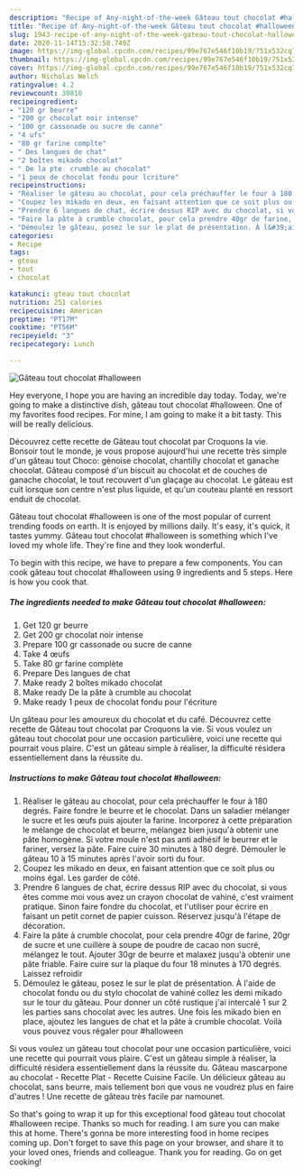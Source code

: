 ```yaml
---
description: "Recipe of Any-night-of-the-week Gâteau tout chocolat #halloween"
title: "Recipe of Any-night-of-the-week Gâteau tout chocolat #halloween"
slug: 1943-recipe-of-any-night-of-the-week-gateau-tout-chocolat-halloween
date: 2020-11-14T15:32:58.749Z
image: https://img-global.cpcdn.com/recipes/99e767e546f10b19/751x532cq70/gateau-tout-chocolat-halloween-photo-principale-de-la-recette.jpg
thumbnail: https://img-global.cpcdn.com/recipes/99e767e546f10b19/751x532cq70/gateau-tout-chocolat-halloween-photo-principale-de-la-recette.jpg
cover: https://img-global.cpcdn.com/recipes/99e767e546f10b19/751x532cq70/gateau-tout-chocolat-halloween-photo-principale-de-la-recette.jpg
author: Nicholas Welch
ratingvalue: 4.2
reviewcount: 30810
recipeingredient:
- "120 gr beurre"
- "200 gr chocolat noir intense"
- "100 gr cassonade ou sucre de canne"
- "4 ufs"
- "80 gr farine complte"
- " Des langues de chat"
- "2 boîtes mikado chocolat"
- " De la pte  crumble au chocolat"
- "1 peux de chocolat fondu pour lcriture"
recipeinstructions:
- "Réaliser le gâteau au chocolat, pour cela préchauffer le four à 180 degrés. Faire fondre le beurre et le chocolat. Dans un saladier mélanger le sucre et les œufs puis ajouter la farine. Incorporez à cette préparation le mélange de chocolat et beurre, mélangez bien jusqu&#39;à obtenir une pâte homogène. Si votre moule n&#39;est pas anti adhésif le beurrer et le fariner, versez la pâte. Faire cuire 30 minutes à 180 degré. Démouler le gâteau 10 à 15 minutes après l&#39;avoir sorti du four."
- "Coupez les mikado en deux, en faisant attention que ce soit plus ou moins égal. Les garder de côté."
- "Prendre 6 langues de chat, écrire dessus RIP avec du chocolat, si vous êtes comme moi vous avez un crayon chocolat de vahiné, c&#39;est vraiment pratique. Sinon faire fondre du chocolat, et l&#39;utiliser pour écrire en faisant un petit cornet de papier cuisson. Réservez jusqu&#39;à l&#39;étape de décoration."
- "Faire la pâte à crumble chocolat, pour cela prendre 40gr de farine, 20gr de sucre et une cuillère à soupe de poudre de cacao non sucré, mélangez le tout. Ajouter 30gr de beurre et malaxez jusqu&#39;à obtenir une pâte friable. Faire cuire sur la plaque du four 18 minutes à 170 degrés. Laissez refroidir"
- "Démoulez le gâteau, posez le sur le plat de présentation. À l&#39;aide de chocolat fondu ou du stylo chocolat de vahiné collez les demi mikado sur le tour du gâteau. Pour donner un côté rustique j&#39;ai intercalé 1 sur 2 les parties sans chocolat avec les autres. Une fois les mikado bien en place, ajoutez les langues de chat et la pâte à crumble chocolat. Voilà vous pouvez vous régaler pour #halloween"
categories:
- Recipe
tags:
- gteau
- tout
- chocolat

katakunci: gteau tout chocolat 
nutrition: 251 calories
recipecuisine: American
preptime: "PT17M"
cooktime: "PT56M"
recipeyield: "3"
recipecategory: Lunch

---
```



![Gâteau tout chocolat #halloween](https://img-global.cpcdn.com/recipes/99e767e546f10b19/751x532cq70/gateau-tout-chocolat-halloween-photo-principale-de-la-recette.jpg)

Hey everyone, I hope you are having an incredible day today. Today, we're going to make a distinctive dish, gâteau tout chocolat #halloween. One of my favorites food recipes. For mine, I am going to make it a bit tasty. This will be really delicious.

Découvrez cette recette de Gâteau tout chocolat par Croquons la vie. Bonsoir tout le monde, je vous propose aujourd&#39;hui une recette très simple d&#39;un gâteau tout Choco: génoise chocolat, chantilly chocolat et ganache chocolat. Gâteau composé d&#39;un biscuit au chocolat et de couches de ganache chocolat, le tout recouvert d&#39;un glaçage au chocolat. Le gâteau est cuit lorsque son centre n&#39;est plus liquide, et qu&#39;un couteau planté en ressort enduit de chocolat.

Gâteau tout chocolat #halloween is one of the most popular of current trending foods on earth. It is enjoyed by millions daily. It's easy, it's quick, it tastes yummy. Gâteau tout chocolat #halloween is something which I've loved my whole life. They're fine and they look wonderful.


To begin with this recipe, we have to prepare a few components. You can cook gâteau tout chocolat #halloween using 9 ingredients and 5 steps. Here is how you cook that.

<!--inarticleads1-->

##### The ingredients needed to make Gâteau tout chocolat #halloween:

1. Get 120 gr beurre
1. Get 200 gr chocolat noir intense
1. Prepare 100 gr cassonade ou sucre de canne
1. Take 4 œufs
1. Take 80 gr farine complète
1. Prepare  Des langues de chat
1. Make ready 2 boîtes mikado chocolat
1. Make ready  De la pâte à crumble au chocolat
1. Make ready 1 peux de chocolat fondu pour l&#39;écriture


Un gâteau pour les amoureux du chocolat et du café. Découvrez cette recette de Gâteau tout chocolat par Croquons la vie. Si vous voulez un gâteau tout chocolat pour une occasion particulière, voici une recette qui pourrait vous plaire. C&#39;est un gâteau simple à réaliser, la difficulté résidera essentiellement dans la réussite du. 

<!--inarticleads2-->

##### Instructions to make Gâteau tout chocolat #halloween:

1. Réaliser le gâteau au chocolat, pour cela préchauffer le four à 180 degrés. Faire fondre le beurre et le chocolat. Dans un saladier mélanger le sucre et les œufs puis ajouter la farine. Incorporez à cette préparation le mélange de chocolat et beurre, mélangez bien jusqu&#39;à obtenir une pâte homogène. Si votre moule n&#39;est pas anti adhésif le beurrer et le fariner, versez la pâte. Faire cuire 30 minutes à 180 degré. Démouler le gâteau 10 à 15 minutes après l&#39;avoir sorti du four.
1. Coupez les mikado en deux, en faisant attention que ce soit plus ou moins égal. Les garder de côté.
1. Prendre 6 langues de chat, écrire dessus RIP avec du chocolat, si vous êtes comme moi vous avez un crayon chocolat de vahiné, c&#39;est vraiment pratique. Sinon faire fondre du chocolat, et l&#39;utiliser pour écrire en faisant un petit cornet de papier cuisson. Réservez jusqu&#39;à l&#39;étape de décoration.
1. Faire la pâte à crumble chocolat, pour cela prendre 40gr de farine, 20gr de sucre et une cuillère à soupe de poudre de cacao non sucré, mélangez le tout. Ajouter 30gr de beurre et malaxez jusqu&#39;à obtenir une pâte friable. Faire cuire sur la plaque du four 18 minutes à 170 degrés. Laissez refroidir
1. Démoulez le gâteau, posez le sur le plat de présentation. À l&#39;aide de chocolat fondu ou du stylo chocolat de vahiné collez les demi mikado sur le tour du gâteau. Pour donner un côté rustique j&#39;ai intercalé 1 sur 2 les parties sans chocolat avec les autres. Une fois les mikado bien en place, ajoutez les langues de chat et la pâte à crumble chocolat. Voilà vous pouvez vous régaler pour #halloween


Si vous voulez un gâteau tout chocolat pour une occasion particulière, voici une recette qui pourrait vous plaire. C&#39;est un gâteau simple à réaliser, la difficulté résidera essentiellement dans la réussite du. Gâteau mascarpone au chocolat - Recette Plat - Recette Cuisine Facile. Un délicieux gâteau au chocolat, sans beurre, mais tellement bon que vous ne voudrez plus en faire d&#39;autres ! Une recette de gâteau très facile par namounet. 

So that's going to wrap it up for this exceptional food gâteau tout chocolat #halloween recipe. Thanks so much for reading. I am sure you can make this at home. There's gonna be more interesting food in home recipes coming up. Don't forget to save this page on your browser, and share it to your loved ones, friends and colleague. Thank you for reading. Go on get cooking!
